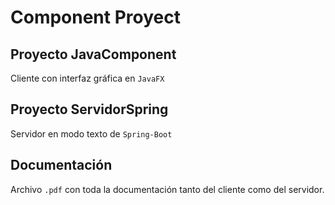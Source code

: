 # Component Proyect
## Proyecto JavaComponent
Cliente con interfaz gráfica en ``JavaFX``

## Proyecto ServidorSpring
Servidor en modo texto de ``Spring-Boot``

## Documentación
Archivo ``.pdf`` con toda la documentación tanto del cliente como del servidor.

